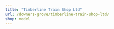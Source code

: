 ```yaml
---
title: "Timberline Train Shop Ltd"
url: /downers-grove/timberline-train-shop-ltd/
shop: model
---
```

